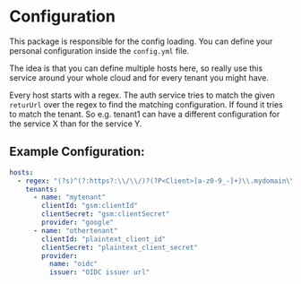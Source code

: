 # Configuration
This package is responsible for the config loading. You can define your personal configuration inside the `config.yml` file. 

The idea is that you can define multiple hosts here, so really use this service around your whole cloud and for every tenant you might have. 

Every host starts with a regex. The auth service tries to match the given `returUrl` over the regex to find the matching configuration. If found it tries to match the tenant. So e.g. tenant1 can have a different configuration for the service X than for the service Y.

## Example Configuration:
```yaml
hosts:
  - regex: "(?s)^(?:https?:\\/\\/)?(?P<Client>[a-z0-9_-]+)\\.mydomain\\.com([\\s\\S]*)$"
    tenants:
      - name: "mytenant"
        clientId: "gsm:clientId"
        clientSecret: "gsm:clientSecret"
        provider: "google"
      - name: "othertenant"
        clientId: "plaintext_client_id"
        clientSecret: "plaintext_client_secret"
        provider: 
          name: "oidc"
          issuer: "OIDC issuer url"
```